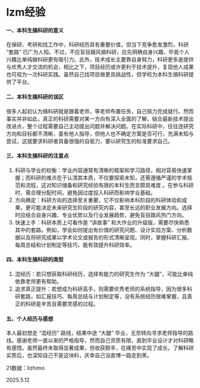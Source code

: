 # lzm经验

#### 一、本科生搞科研的意义

在保研、考研和找工作中，科研经历具有重要价值，但当下竞争愈发激烈，科研 “套路” 已广为人知。不过，不应盲目跟风搞科研，应先明确自身兴趣，毕竟个人兴趣比单纯做科研更有吸引力。此外，技术成长主要靠自身努力，科研更多是提供与优秀人才交流的机会，相比之下，项目经历或许更利于技术提升，复现他人成果也可视为一次科研实践。虽然自己找项目做更具挑战性，但学校为本科生搞科研提供了平台。

#### 二、本科生搞科研的误区

很多人起初认为搞科研就是跟着老师，等老师布置任务，自己努力完成就行。然而事实并非如此，真正的科研需要对某一方向有深入全面的了解，结合最新技术提出改进点，整个过程需要自己主动提出问题并解决问题。在实际科研中，往往连研究方向和目标都不清晰，虽有他人指导，但他人也不确定方案是否可行，充满未知与尝试，这就要求科研者具备很强的自驱力，要以研究生的标准要求自己。

#### 三、本科生搞科研的注意点

1. 科研与学业的权衡：学业内容通常有清晰的框架和学习路径，相对容易快速掌握；而科研的难点在于认清其本质，不仅要探索未知，还需遵循严谨的学术规范和流程，这对知识储备和研究经验有限的本科生而言颇具难度 。在参与科研时，需合理分配时间，避免因过度投入科研而影响学业基础。
2. 方向确定：科研方向的选择至关重要，它不仅影响本科阶段的科研体验和成果，更可能决定未来研究生阶段的研究内容，甚至长远的职业发展方向。选择时应结合自身兴趣、专业优势以及行业发展趋势，避免盲目跟风热门方向。
3. 快速上手：科研本质上可看作是 “讲故事” 和大作业的升级版，需要尽快熟悉其中的套路。例如，学会如何提出有价值的研究问题、设计实验方案、分析数据以及将研究成果以学术论文或报告的形式清晰呈现。同时，掌握科研汇报、每周总结和计划制定等技巧，能有效提升科研效率。

#### 四、本科生搞科研的类型

1. 混经历：若只想获取科研经历，选择有能力的研究生作为 “大腿”，可能比单纯依靠老师更有帮助。
2. 追求真正提升：若想成为科研高手，则需要优秀老师的系统指导，因为很多科研套路，如汇报技巧、每周总结与计划制定等，没有系统经历很难掌握，且真正的科研是辛苦且需要灵感的过程。

#### 五、个人经历与感想

本人最初想走 “混经历” 路线，结果中途 “大腿” 毕业，无奈转向寻求老师指导的路线。感谢老师一直以来的严格指导，然而自己资质有限，直到毕业设计才对科研略有感悟。虽然最终未取得显著成果，但收获颇丰，在痛苦中实现了成长。了解科研实质后，也深知自己不是这块料，庆幸自己没直博一路走到黑。



21数据：lizhimo

2025.5.12
